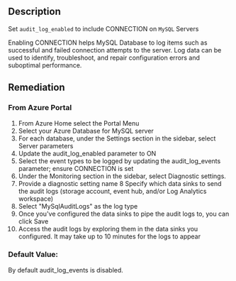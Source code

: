 ## Description

Set `audit_log_enabled` to include CONNECTION on `MySQL` Servers

Enabling CONNECTION helps MySQL Database to log items such as successful and failed connection attempts to the server. Log data can be used to identify, troubleshoot, and repair configuration errors and suboptimal performance.

## Remediation

### From Azure Portal

  1. From Azure Home select the Portal Menu
  2. Select your Azure Database for MySQL server
  3. For each database, under the Settings section in the sidebar, select Server parameters
  4. Update the audit_log_enabled parameter to ON
  5. Select the event types to be logged by updating the audit_log_events parameter; ensure CONNECTION is set
  6. Under the Monitoring section in the sidebar, select Diagnostic settings.
  7. Provide a diagnostic setting name
  8 Specify which data sinks to send the audit logs (storage account, event hub, and/or Log Analytics workspace)
  8. Select "MySqlAuditLogs" as the log type
  9. Once you've configured the data sinks to pipe the audit logs to, you can click Save
 10. Access the audit logs by exploring them in the data sinks you configured. It may take up to 10 minutes for the logs to appear

### Default Value:

By default audit_log_events is disabled.